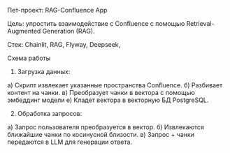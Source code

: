 Пет-проект: RAG-Confluence App

Цель: упростить взаимодействие с Confluence с помощью Retrieval-Augmented Generation (RAG).

Стек: Chainlit, RAG, Flyway, Deepseek, 

Cхема работы

1) Загрузка данных:

а) Скрипт извлекает указанные пространства Confluence.
б) Разбивает контент на чанки.
в) Преобразует чанки в вектора с помощью эмбеддинг модели
е) Кладет вектора в векторную БД PostgreSQL.


2) Обработка запросов:

а) Запрос пользователя преобразуется в вектор.
б) Извлекаются ближайшие чанки по косинусной близости.
в) Запрос + чанки передаются в LLM для генерации ответа.
